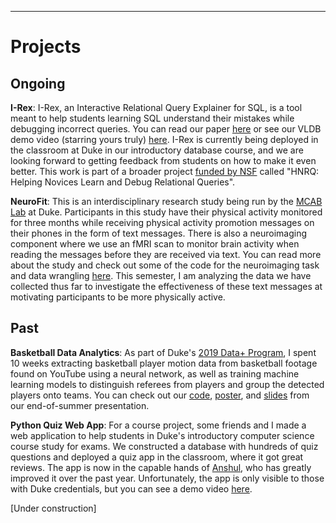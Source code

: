 ---
# Projects

## Ongoing

**I-Rex**: I-Rex, an Interactive Relational Query Explainer for SQL, is a tool meant to help students learning SQL understand their mistakes while debugging incorrect queries. You can read our paper <a href="http://www.vldb.org/pvldb/vol13/p2997-miao.pdf">here</a> or see our VLDB demo video (starring yours truly) <a href="https://dukedb-hnrq.github.io/#demo-video">here</a>. I-Rex is currently being deployed in the classroom at Duke in our introductory database course, and we are looking forward to getting feedback from students on how to make it even better. This work is part of a broader project <a href="https://nsf.gov/awardsearch/showAward?AWD_ID=2008107">funded by NSF</a> called "HNRQ: Helping Novices Learn and Debug Relational Queries".

**NeuroFit**: This is an interdisciplinary research study being run by the <a href="https://www.mcablab.science/">MCAB Lab</a> at Duke. Participants in this study have their physical activity monitored for three months while receiving physical activity promotion messages on their phones in the form of text messages. There is also a neuroimaging component where we use an fMRI scan to monitor brain activity when reading the messages before they are received via text. You can read more about the study and check out some of the code for the neuroimaging task and data wrangling <a href="https://github.com/AlexanderBendeck/neurofit-study">here</a>. This semester, I am analyzing the data we have collected thus far to investigate the effectiveness of these text messages at motivating participants to be more physically active.

## Past

**Basketball Data Analytics**: As part of Duke's <a href="https://bigdata.duke.edu/projects/basketball-analytics-pipeline-raw-video-dynamic-visualization">2019 Data+ Program</a>, I spent 10 weeks extracting basketball player motion data from basketball footage found on YouTube using a neural network, as well as training machine learning models to distinguish referees from players and group the detected players onto teams. You can check out our <a href="https://github.com/AlexanderBendeck/basketball-analytics">code</a>, <a href="https://github.com/AlexanderBendeck/files/Basketball Poster.pdf">poster</a>, and <a href="https://github.com/AlexanderBendeck/files/Basketball Summary Slides.pdf">slides</a> from our end-of-summer presentation.

**Python Quiz Web App**: For a course project, some friends and I made a web application to help students in Duke's introductory computer science course study for exams. We constructed a database with hundreds of quiz questions and deployed a quiz app in the classroom, where it got great reviews. The app is now in the capable hands of <a href="https://www.linkedin.com/in/anshul-shah99">Anshul</a>, who has greatly improved it over the past year. Unfortunately, the app is only visible to those with Duke credentials, but you can see a demo video <a href="https://youtu.be/3g_aXmRYzzo?t=334">here</a>.

[Under construction]
